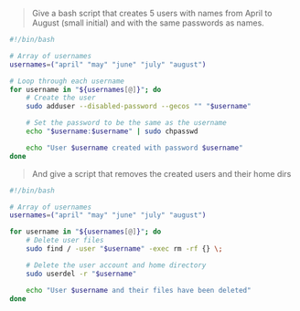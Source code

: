 > Give a bash script that creates 5 users with names from April to August (small initial) and with the same passwords as names.

````bash
#!/bin/bash

# Array of usernames
usernames=("april" "may" "june" "july" "august")

# Loop through each username
for username in "${usernames[@]}"; do
    # Create the user
    sudo adduser --disabled-password --gecos "" "$username"

    # Set the password to be the same as the username
    echo "$username:$username" | sudo chpasswd

    echo "User $username created with password $username"
done
````

> And give a script that removes the created users and their home dirs
````bash
#!/bin/bash

# Array of usernames
usernames=("april" "may" "june" "july" "august")

for username in "${usernames[@]}"; do
    # Delete user files
    sudo find / -user "$username" -exec rm -rf {} \;

    # Delete the user account and home directory
    sudo userdel -r "$username"

    echo "User $username and their files have been deleted"
done
